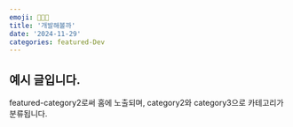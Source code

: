 ```yaml
---
emoji: 👩🏻‍💻
title: '개발해볼까'
date: '2024-11-29'
categories: featured-Dev
---
```


## 예시 글입니다.

featured-category2로써 홈에 노출되며, category2와 category3으로 카테고리가 분류됩니다.

```toc
```